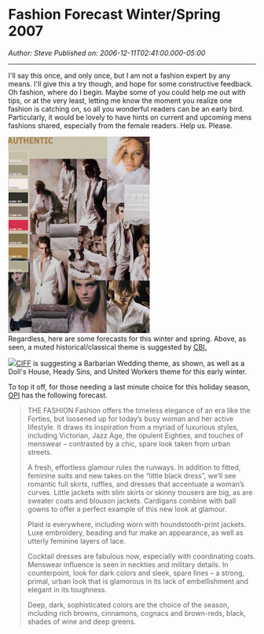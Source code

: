 # Fashion Forecast Winter/Spring 2007

*Author: Steve*
*Published on: 2006-12-11T02:41:00.000-05:00*

---

I'll say this once, and only once, but I am not a fashion expert by any means. I'll give this a try though, and hope for some constructive feedback. Oh fashion, where do I begin. Maybe some of you could help me out with tips, or at the very least, letting me know the moment you realize one fashion is catching on, so all you wonderful readers can be an early bird. Particularly, it would be lovely to have hints on current and upcoming mens fashions shared, especially from the female readers. Help us. Please.  
  
[![](fashion.gif)](http://bp2.blogger.com/_kfv2ADnjgQg/RX0NB76Qn8I/AAAAAAAAAA4/KKtm_K-EZDs/s1600-h/fashion.gif)  
Regardless, here are some forecasts for this winter and spring. Above, as seen, a muted historical/classical theme is suggested by [CBI.](http://www.cbi.nl/marketinfo/cbi/?action=showDetails&id=56)   
  
[![](http://www.cosmoworlds.com/Graphics/fashion/copenhagen_international_fashion_fair/barbarian_wedding/06.jpg)CIFF](http://www.cosmoworlds.com/ciff_fashion_trends_autumn_winter_2006_2007_01.htm) is suggesting a Barbarian Wedding theme, as shown, as well as a Doll's House, Heady Sins, and United Workers theme for this early winter.  
  
To top it off, for those needing a last minute choice for this holiday season, [OPI](http://www.opi.com/suzie.asp) has the following forecast.  

> THE FASHION Fashion offers the timeless elegance of an era like the Forties, but loosened up for today’s busy woman and her active lifestyle. It draws its inspiration from a myriad of luxurious styles, including Victorian, Jazz Age, the opulent Eighties, and touches of menswear – contrasted by a chic, spare look taken from urban streets. 
> 
> A fresh, effortless glamour rules the runways. In addition to fitted, feminine suits and new takes on the “little black dress”, we’ll see romantic full skirts, ruffles, and dresses that accentuate a woman’s curves. Little jackets with slim skirts or skinny trousers are big, as are sweater coats and blouson jackets. Cardigans combine with ball gowns to offer a perfect example of this new look at glamour.  
>   
> Plaid is everywhere, including worn with houndstooth-print jackets. Luxe embroidery, beading and fur make an appearance, as well as utterly feminine layers of lace.  
>   
> Cocktail dresses are fabulous now, especially with coordinating coats. Menswear influence is seen in neckties and military details. In counterpoint, look for dark colors and sleek, spare lines – a strong, primal, urban look that is glamorous in its lack of embellishment and elegant in its toughness.  
>   
> Deep, dark, sophisticated colors are the choice of the season, including rich browns, cinnamons, cognacs and brown-reds, black, shades of wine and deep greens.  
>  
> 
> 

